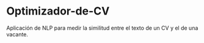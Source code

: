 # Optimizador-de-CV
Aplicación de NLP para medir la similitud entre el texto de un CV y el de una vacante.
